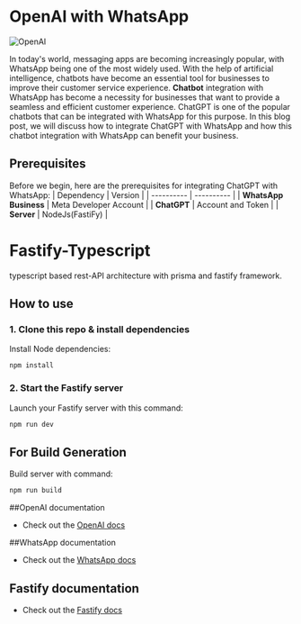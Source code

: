 # OpenAI with WhatsApp

![OpenAI](https://appmaster.io/api/_files/URQWqPJkzqvi98To3QGKnG/download/)

In today's world, messaging apps are becoming increasingly popular, with WhatsApp being one of the most widely used. With the help of artificial intelligence, chatbots have become an essential tool for businesses to improve their customer service experience. **Chatbot** integration with WhatsApp has become a necessity for businesses that want to provide a seamless and efficient customer experience. ChatGPT is one of the popular chatbots that can be integrated with WhatsApp for this purpose. In this blog post, we will discuss how to integrate ChatGPT with WhatsApp and how this chatbot integration with WhatsApp can benefit your business.

## Prerequisites

Before we begin, here are the prerequisites for integrating ChatGPT with WhatsApp:
| Dependency | Version    |
| ---------- | ---------- |
| **WhatsApp Business** | Meta Developer Account |
| **ChatGPT** | Account and Token |
| **Server** | NodeJs(FastiFy) |

# Fastify-Typescript
typescript based rest-API architecture with prisma and fastify framework.

## How to use

### 1. Clone this repo & install dependencies

Install Node dependencies:

`npm install`

### 2. Start the Fastify server

Launch your Fastify server with this command:

```sh
npm run dev
```

## For Build Generation

Build server with command: 

```sh
npm run build
```
##OpenAI documentation
- Check out the [OpenAI docs](https://platform.openai.com/docs/api-reference)

##WhatsApp documentation
- Check out the [WhatsApp docs](https://developers.facebook.com/docs/whatsapp/cloud-api/guides/set-up-webhooks)

## Fastify documentation
- Check out the [Fastify docs](https://www.fastify.io/docs/latest/)